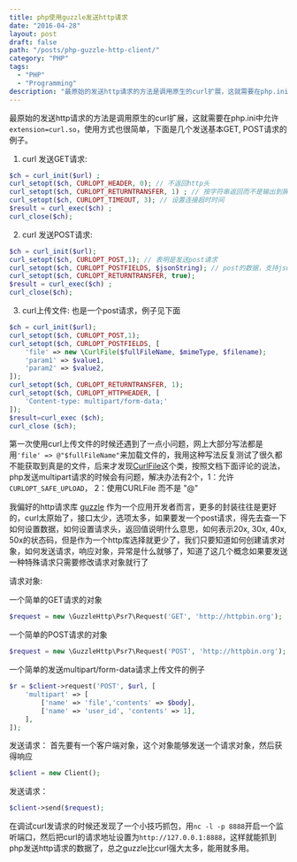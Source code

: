 ```yaml
---
title: php使用guzzle发送http请求
date: "2016-04-28"
layout: post
draft: false
path: "/posts/php-guzzle-http-client/"
category: "PHP"
tags:
  - "PHP"
  - "Programming"
description: "最原始的发送http请求的方法是调用原生的curl扩展，这就需要在php.ini中允许`extension=curl.so`，使用方式也很简单，下面是几个发送基本GET, POST请求的例子..."
---
```


最原始的发送http请求的方法是调用原生的curl扩展，这就需要在php.ini中允许
`extension=curl.so`，使用方式也很简单，下面是几个发送基本GET, POST请求的例子。

1. curl 发送GET请求:
```php
$ch = curl_init($url) ;
curl_setopt($ch, CURLOPT_HEADER, 0); // 不返回http头
curl_setopt($ch, CURLOPT_RETURNTRANSFER, 1) ; // 按字符串返回而不是输出到屏幕上
curl_setopt($ch, CURLOPT_TIMEOUT, 3); // 设置连接超时时间
$result = curl_exec($ch) ;
curl_close($ch);
```

2. curl 发送POST请求:
```php
$ch = curl_init($url);
curl_setopt($ch, CURLOPT_POST,1); // 表明是发送post请求
curl_setopt($ch, CURLOPT_POSTFIELDS, $jsonString); // post的数据，支持json字符串和http_build_query之后的参数
curl_setopt($ch, CURLOPT_RETURNTRANSFER, true);
$result = curl_exec($ch) ;
curl_close($ch);
```

3. curl上传文件:
也是一个post请求，例子见下面
```php
$ch = curl_init($url);
curl_setopt($ch, CURLOPT_POST,1);
curl_setopt($ch, CURLOPT_POSTFIELDS, [
    'file' => new \CurlFile($fullFileName, $mimeType, $filename);
    'param1' => $value1,
    'param2' => $value2,
]);
curl_setopt($ch, CURLOPT_RETURNTRANSFER, 1);
curl_setopt($ch, CURLOPT_HTTPHEADER, [
    'Content-type: multipart/form-data;'
]);
$result=curl_exec ($ch);
curl_close ($ch);
```

第一次使用curl上传文件的时候还遇到了一点小问题，网上大部分写法都是用`'file' => @"$fullFileName"`来加载文件的，我用这种写法反复测试了很久都不能获取到真是的文件，后来才发现[CurlFile](https://secure.php.net/manual/en/class.curlfile.php)这个类，按照文档下面评论的说法，php发送multipart请求的时候会有问题，解决办法有2个，1：允许`CURLOPT_SAFE_UPLOAD`， 2：使用CURLFile 而不是 "@"

我偏好的http请求库 [guzzle](https://github.com/guzzle/guzzle)
作为一个应用开发者而言，更多的封装往往是更好的，curl太原始了，接口太少，选项太多，如果要发一个post请求，得先去查一下如何设置数据，如何设置请求头，返回值说明什么意思，如何表示20x, 30x, 40x, 50x的状态码，但是作为一个http库选择就更少了，我们只要知道如何创建请求对象，如何发送请求，响应对象，异常是什么就够了，知道了这几个概念如果要发送一种特殊请求只需要修改请求对象就行了

请求对象:

一个简单的GET请求的对象
```php
$request = new \GuzzleHttp\Psr7\Request('GET', 'http://httpbin.org');
```

一个简单的POST请求的对象
```php
$request = new \GuzzleHttp\Psr7\Request('POST', 'http://httpbin.org');
```

一个简单的发送multipart/form-data请求上传文件的例子
```php
$r = $client->request('POST', $url, [
    'multipart' => [
        ['name' => 'file','contents' => $body],
        ['name' => 'user_id', 'contents' => 1],
    ],
]);
```

发送请求：
首先要有一个客户端对象，这个对象能够发送一个请求对象，然后获得响应
```php
$client = new Client();
```
发送请求：
```php
$client->send($request);
```

在调试curl发请求的时候还发现了一个小技巧抓包，用`nc -l -p 8888`开启一个监听端口，然后把curl的请求地址设置为`http://127.0.0.1:8888`，这样就能抓到php发送http请求的数据了，总之guzzle比curl强大太多，能用就多用。
